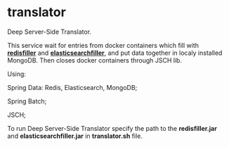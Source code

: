 # translator
Deep Server-Side Translator. 

This service wait for entries from docker containers which fill with [**redisfiller**](https://github.com/aquariusmaster/redisfiller) and [**elasticsearchfiller**](https://github.com/aquariusmaster/elasticsearchfiller), and put data together in localy installed MongoDB. Then closes docker containers through JSCH lib.


Using: 

Spring Data: Redis, Elasticsearch, MongoDB; 

Spring Batch;

JSCH;

To run Deep Server-Side Translator specify the path to the **redisfiller.jar** and **elasticsearchfiller.jar** in **translator.sh** file.

